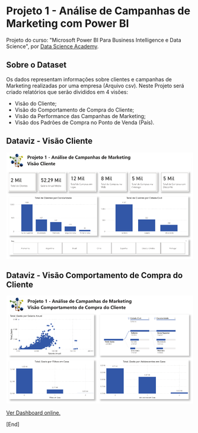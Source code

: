 # Projeto 1 - Análise de Campanhas de Marketing com Power BI
Projeto do curso: "Microsoft Power BI Para Business Intelligence e Data Science", por [Data Science Academy](www.datascienceacademy.com.br). 

## Sobre o Dataset
Os dados representam informações sobre clientes e campanhas de Marketing realizadas por uma empresa (Arquivo csv). Neste Projeto será criado relatórios que serão divididos em 4 visões: <br>
- Visão do Cliente;
- Visão do Comportamento de Compra do Cliente;
- Visão da Performance das Campanhas de Marketing;
- Visão dos Padrões de Compra no Ponto de Venda (País).

## Dataviz - Visão Cliente
![Dashboard_Customer_View](files/dashboard_customer_view.PNG)
<br>

## Dataviz - Visão Comportamento de Compra do Cliente
![Dashboard_Behavior_View](files/dashboard_behavior_view.PNG)
<br>

[Ver Dashboard online.](https://app.powerbi.com/view?r=eyJrIjoiZWQ2NDNiOTgtMzE5Yy00NThkLWIyODctMmQwNGY3YmM1NDIzIiwidCI6IjY1OWNlMmI4LTA3MTQtNDE5OC04YzM4LWRjOWI2MGFhYmI1NyJ9)
<br>

[End]
